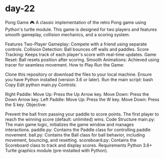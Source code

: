 # day-22
Pong Game 🎮
A classic implementation of the retro Pong game using Python's turtle module. This game is designed for two players and features smooth gameplay, collision mechanics, and a scoring system.

Features
Two-Player Gameplay: Compete with a friend using separate controls.
Collision Detection: Ball bounces off walls and paddles.
Score Tracking: Keeps track of each player's score with real-time updates.
Game Reset: Ball resets position after scoring.
Smooth Animations: Achieved using tracer for seamless movement.
How to Play
Run the Game:

Clone this repository or download the files to your local machine.
Ensure you have Python installed (version 3.6 or later).
Run the main script:
bash
Copy
Edit
python main.py
Controls:

Right Paddle:
Move Up: Press the Up Arrow key.
Move Down: Press the Down Arrow key.
Left Paddle:
Move Up: Press the W key.
Move Down: Press the S key.
Objective:

Prevent the ball from passing your paddle to score points.
The first player to reach the winning score (default: unlimited) wins.
Code Structure
main.py: The main game logic, initializes the game window and manages interactions.
paddle.py: Contains the Paddle class for controlling paddle movement.
ball.py: Contains the Ball class for ball behavior, including movement, bouncing, and resetting.
scoreboard.py: Contains the Scoreboard class to track and display scores.
Requirements
Python 3.6+
Turtle graphics module (pre-installed with Python).
